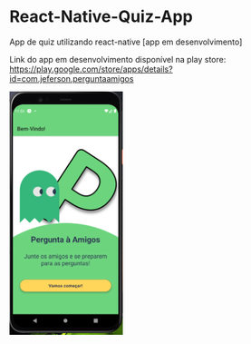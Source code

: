 # React-Native-Quiz-App
App de quiz utilizando react-native [app em desenvolvimento]

Link do app em desenvolvimento disponível na play store: https://play.google.com/store/apps/details?id=com.jeferson.perguntaamigos

<img src="https://github.com/JefersonNSoares/React-Native-Quiz-App/blob/main/assets/Screen%20Images/Screen%20Welcome.png" width="200">

